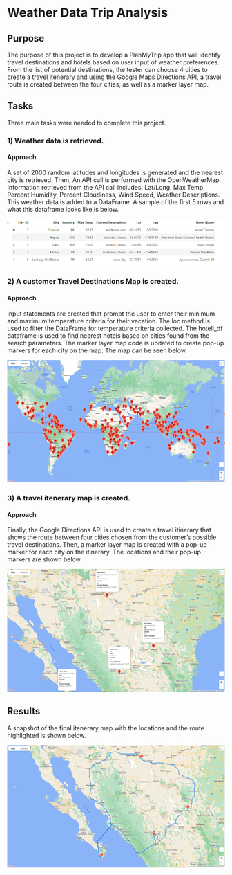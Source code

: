 # Weather Data Trip Analysis

## Purpose
The purpose of this project is to develop a PlanMyTrip app that will identify travel destinations and hotels based on user input of weather preferences. From the list of potential destinations, the tester can choose 4 cities to create a travel itenerary and using the Google Maps Directions API, a travel route is created between the four cities, as well as a marker layer map.

## Tasks

Three main tasks were needed to complete this project. 

### 1) Weather data is retrieved. 

#### Approach
A set of 2000 random latitudes and longitudes is generated and the nearest city is retrieved. Then, An API call is performed with the OpenWeatherMap. Information retrieved from the API call includes: Lat/Long, Max Temp, Percent Humidity, Percent Cloudiness, Wind Speed, Weather Descriptions. This weather data is added to a DataFrame. A sample of the first 5 rows and what this dataframe looks like is below.

![DataFrame](https://github.com/JeremyKRay/Weather_Data/blob/f5c0f224ab79c7f6eb432494b1c624cc478db32e/Weather%20DataFrame.png)

### 2) A customer Travel Destinations Map is created. 

#### Approach
Input statements are created that prompt the user to enter their minimum and maximum temperature criteria for their vacation. The loc method is used to filter the DataFrame for temperature criteria collected. The hotell_df dataframe is used to find nearest hotels based on cities found from the search parameters. The marker layer map code is updated to create pop-up markers for each city on the map. The map can be seen below.

![Vacation Map](https://github.com/JeremyKRay/Weather_Data/blob/075f5964ce81f0e6d2cc4305740750d9f75b8a74/WeatherPy_vacation_map.png)

### 3) A travel itenerary map is created.

#### Approach
Finally, the Google Directions API is used to create a travel itinerary that shows the route between four cities chosen from the customer’s possible travel destinations. Then, a marker layer map is created with a pop-up marker for each city on the itinerary. The locations and their pop-up markers are shown below.

![Itenerary Markers](https://github.com/JeremyKRay/Weather_Data/blob/7262a4e0d278403966cc5e8cd30b9ebeb44afd05/WeatherPy_travel_map.png)

## Results

A snapshot of the final itenerary map with the locations and the route highlighted is shown below.

![Route Itenerary](https://github.com/JeremyKRay/Weather_Data/blob/22759c704a3bc613ce5a8aaa14d8f3939d7454df/WeatherPy_travel_map_markers.png)
